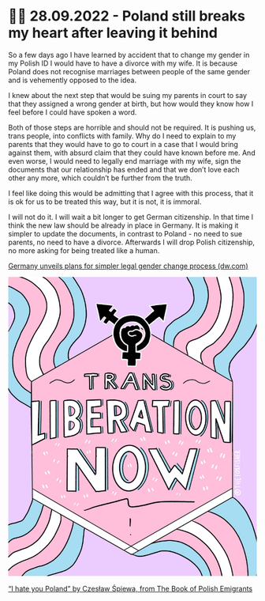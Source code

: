 # 🏳️‍⚧️ 28.09.2022 - Poland still breaks my heart after leaving it behind

So a few days ago I have learned by accident that to change my gender in my Polish ID I would have to have a divorce with my wife. It is because Poland does not recognise marriages between people of the same gender and is vehemently opposed to the idea.

I knew about the next step that would be suing my parents in court to say that they assigned a wrong gender at birth, but how would they know how I feel before I could have spoken a word.

Both of those steps are horrible and should not be required. It is pushing us, trans people, into conflicts with family. Why do I need to explain to my parents that they would have to go to court in a case that I would bring against them, with absurd claim that they could have known before me. And even worse, I would need to legally end marriage with my wife, sign the documents that our relationship has ended and that we don’t love each other any more, which couldn’t be further from the truth.

I feel like doing this would be admitting that I agree with this process, that it is ok for us to be treated this way, but it is not, it is immoral.

I will not do it. I will wait a bit longer to get German citizenship. In that time I think the new law should be already in place in Germany. It is making it simpler to update the documents, in contrast to Poland - no need to sue parents, no need to have a divorce. Afterwards I will drop Polish citizenship, no more asking for being treated like a human.

[Germany unveils plans for simpler legal gender change process (dw.com)](https://www.dw.com/en/germany-unveils-plans-for-simpler-legal-gender-change-process/a-62315345)

![trans liberation now](images/Et2uV4bXEAImBfw.jpeg)

[“I hate you Poland” by Czesław Śpiewa, from The Book of Polish Emigrants](https://www.youtube.com/watch?v=TXeYjPZVUuo)
